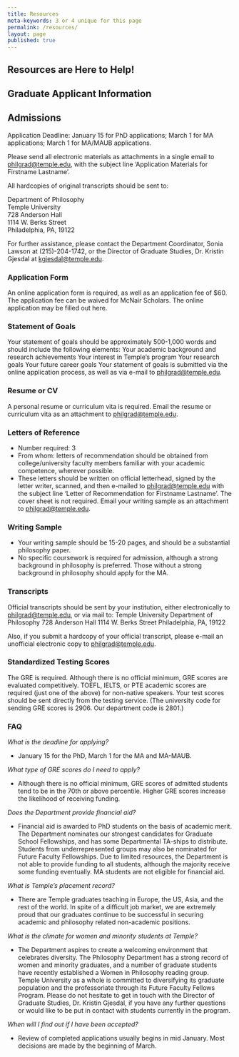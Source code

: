 ```yaml
---
title: Resources
meta-keywords: 3 or 4 unique for this page
permalink: /resources/
layout: page
published: true
---
```


## Resources are Here to Help! 

## Graduate Applicant Information

## Admissions

Application Deadline: January 15 for PhD applications; March 1 for MA applications; March 1 for MA/MAUB applications.

Please send all electronic materials as attachments in a single email to [philgrad@temple.edu](philgrad@temple.edu), with the subject line ‘Application Materials for Firstname Lastname’.

All hardcopies of original transcripts should be sent to:

Department of Philosophy<br>
Temple University<br>
728 Anderson Hall<br>
1114 W. Berks Street<br>
Philadelphia, PA, 19122<br>

For further assistance, please contact the Department Coordinator, Sonia Lawson at (215)-204-1742, or the Director of Graduate Studies, Dr. Kristin Gjesdal at [kgjesdal@temple.edu](kgjesdal@temple.edu).

### Application Form

An online application form is required, as well as an application fee of $60. The application fee can be waived for McNair Scholars. The online application may be filled out here.

### Statement of Goals

Your statement of goals should be approximately 500-1,000 words and should include the following elements:
Your academic background and research achievements
Your interest in Temple’s program
Your research goals
Your future career goals
Your statement of goals is submitted via the online application process, as well as via e-mail to [philgrad@temple.edu](philgrad@temple.edu).

### Resume or CV

A personal resume or curriculum vita is required.
Email the resume or curriculum vita as an attachment to [philgrad@temple.edu](philgrad@temple.edu).

### Letters of Reference

- Number required: 3
- From whom: letters of recommendation should be obtained from college/university faculty members familiar with your academic competence, wherever possible.
- These letters should be written on official letterhead, signed by the letter writer, scanned, and then e-mailed to [philgrad@temple.edu](philgrad@temple.edu) with the subject line ‘Letter of Recommendation for Firstname Lastname’. The cover sheet is not required.
Email your writing sample as an attachment to [philgrad@temple.edu](philgrad@temple.edu).

### Writing Sample

- Your writing sample should be 15-20 pages, and should be a substantial philosophy paper.
- No specific coursework is required for admission, although a strong background in philosophy is preferred. Those without a strong background in philosophy should apply for the MA.

### Transcripts

Official transcripts should be sent by your institution, either electronically to [philgrad@temple.edu](philgrad@temple.edu), or via mail to:
Temple University
Department of Philosophy
728 Anderson Hall
1114 W. Berks Street
Philadelphia, PA, 19122

Also, if you submit a hardcopy of your official transcript, please e-mail an unofficial electronic copy to [philgrad@temple.edu](philgrad@temple.edu).

### Standardized Testing Scores

The GRE is required. Although there is no official minimum, GRE scores are evaluated competitively.
TOEFL, IELTS, or PTE academic scores are required (just one of the above) for non-native speakers.
Your test scores should be sent directly from the testing service. (The university code for sending GRE scores is 2906. Our department code is 2801.)

### FAQ

_What is the deadline for applying?_ 
- January 15 for the PhD, March 1 for the MA and MA-MAUB.

_What type of GRE scores do I need to apply?_
- Although there is no official minimum, GRE scores of admitted students tend to be in the 70th or above percentile. Higher GRE scores increase the likelihood of receiving funding.

_Does the Department provide financial aid?_
- Financial aid is awarded to PhD students on the basis of academic merit. The Department nominates our strongest candidates for Graduate School Fellowships, and has some Departmental TA-ships to distribute. Students from underrepresented groups may also be nominated for Future Faculty Fellowships. Due to limited resources, the Department is not able to provide funding to all students, although the majority receive some funding eventually. MA students are not eligible for financial aid.

_What is Temple’s placement record?_
- There are Temple graduates teaching in Europe, the US, Asia, and the rest of the world. In spite of a difficult job market, we are extremely proud that our graduates continue to be successful in securing academic and philosophy related non-academic positions.

_What is the climate for women and minority students at Temple?_
- The Department aspires to create a welcoming environment that celebrates diversity. The Philosophy Department has a strong record of women and minority graduates, and a number of graduate students have recently established a Women in Philosophy reading group. Temple University as a whole is committed to diversifying its graduate population and the professoriate through its Future Faculty Fellows Program. Please do not hesitate to get in touch with the Director of Graduate Studies, Dr. Kristin Gjesdal, if you have any further questions or would like to be put in contact with students currently in the program.

_When will I find out if I have been accepted?_
- Review of completed applications usually begins in mid January. Most decisions are made by the beginning of March.
